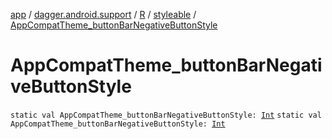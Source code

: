 [app](../../../index.md) / [dagger.android.support](../../index.md) / [R](../index.md) / [styleable](index.md) / [AppCompatTheme_buttonBarNegativeButtonStyle](./-app-compat-theme_button-bar-negative-button-style.md)

# AppCompatTheme_buttonBarNegativeButtonStyle

`static val AppCompatTheme_buttonBarNegativeButtonStyle: `[`Int`](https://kotlinlang.org/api/latest/jvm/stdlib/kotlin/-int/index.html)
`static val AppCompatTheme_buttonBarNegativeButtonStyle: `[`Int`](https://kotlinlang.org/api/latest/jvm/stdlib/kotlin/-int/index.html)